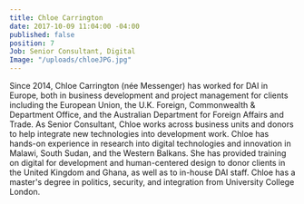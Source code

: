 ```yaml
---
title: Chloe Carrington
date: 2017-10-09 11:04:00 -04:00
published: false
position: 7
Job: Senior Consultant, Digital
Image: "/uploads/chloeJPG.jpg"
---
```


Since 2014, Chloe Carrington (née Messenger) has worked for DAI in Europe, both in business development and project management for clients including the European Union, the U.K. Foreign, Commonwealth & Department Office, and the Australian Department for Foreign Affairs and Trade. As Senior Consultant, Chloe works across business units and donors to help integrate new technologies into development work. Chloe has hands-on experience in research into digital technologies and innovation in Malawi, South Sudan, and the Western Balkans. She has provided training on digital for development and human-centered design to donor clients in the United Kingdom and Ghana, as well as to in-house DAI staff. Chloe has a master's degree in politics, security, and integration from University College London.